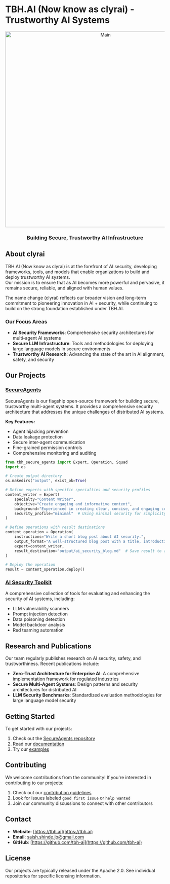 #  TBH.AI (Now know as clyrai) - Trustworthy AI Systems

<div align="center">
  <img width="618" alt="Main" src="https://github.com/user-attachments/assets/dbbf5a4f-7b0b-4f43-9b37-ef77dc761ff1" /> 
  <h3>Building Secure, Trustworthy AI Infrastructure</h3>
</div>

## About clyrai

TBH.AI (Now know as clyrai)  is at the forefront of AI security, developing frameworks, tools, and models that enable organizations to build and deploy trustworthy AI systems.  
Our mission is to ensure that as AI becomes more powerful and pervasive, it remains secure, reliable, and aligned with human values.

The name change (clyrai) reflects our broader vision and long-term commitment to pioneering innovation in AI + security, while continuing to build on the strong foundation established under TBH.AI.

### Our Focus Areas

- **AI Security Frameworks**: Comprehensive security architectures for multi-agent AI systems
- **Secure LLM Infrastructure**: Tools and methodologies for deploying large language models in secure environments
- **Trustworthy AI Research**: Advancing the state of the art in AI alignment, safety, and security


## Our Projects

### [SecureAgents](https://github.com/tbh-ai/SecureAgents)

SecureAgents is our flagship open-source framework for building secure, trustworthy multi-agent systems. It provides a comprehensive security architecture that addresses the unique challenges of distributed AI systems.

**Key Features:**
- Agent hijacking prevention
- Data leakage protection
- Secure inter-agent communication
- Fine-grained permission controls
- Comprehensive monitoring and auditing

```python
from tbh_secure_agents import Expert, Operation, Squad
import os

# Create output directory
os.makedirs("output", exist_ok=True)

# Define experts with specific specialties and security profiles
content_writer = Expert(
    specialty="Content Writer",
    objective="Create engaging and informative content",
    background="Experienced in creating clear, concise, and engaging content.",
    security_profile="minimal"  # Using minimal security for simplicity
)

# Define operations with result destinations
content_operation = Operation(
    instructions="Write a short blog post about AI security.",
    output_format="A well-structured blog post with a title, introduction, main points, and conclusion.",
    expert=content_writer,
    result_destination="output/ai_security_blog.md"  # Save result to a markdown file
)

# Deploy the operation
result = content_operation.deploy()
```

### [AI Security Toolkit](https://github.com/tbh-ai/ai-security-toolkit)

A comprehensive collection of tools for evaluating and enhancing the security of AI systems, including:

- LLM vulnerability scanners
- Prompt injection detection
- Data poisoning detection
- Model backdoor analysis
- Red teaming automation

## Research and Publications

Our team regularly publishes research on AI security, safety, and trustworthiness. Recent publications include:

- **Zero-Trust Architecture for Enterprise AI**: A comprehensive implementation framework for regulated industries
- **Secure Multi-Agent Systems**: Design patterns and security architectures for distributed AI
- **LLM Security Benchmarks**: Standardized evaluation methodologies for large language model security

## Getting Started

To get started with our projects:

1. Check out the [SecureAgents repository](https://github.com/tbh-ai/SecureAgents)
2. Read our [documentation](https://tbh-ai.github.io/SecureAgents/)
3. Try our [examples](https://github.com/tbh-ai/SecureAgents/tree/main/examples)

## Contributing

We welcome contributions from the community! If you're interested in contributing to our projects:

1. Check out our [contribution guidelines](https://github.com/tbh-ai/SecureAgents/blob/main/CONTRIBUTING.md)
2. Look for issues labeled `good first issue` or `help wanted`
3. Join our community discussions to connect with other contributors

## Contact

- **Website**: [https://tbh.ai](https://tbh.ai)
- **Email**: [saish.shinde.jb@gmail.com](mailto:saish.shinde.jb@gmail.com)
- **GitHub**: [https://github.com/tbh-ai](https://github.com/tbh-ai)

## License

Our projects are typically released under the Apache 2.0. See individual repositories for specific licensing information.
